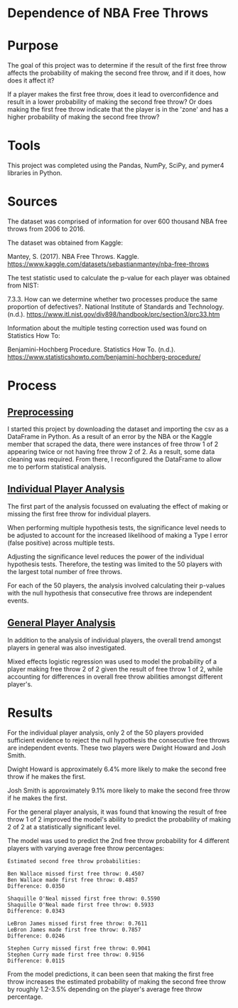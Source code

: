 # Dependence of NBA Free Throws

# Purpose
The goal of this project was to determine if the result of the first free throw affects the probability of making the second free throw, and if it does, how does it affect it?

If a player makes the first free throw, does it lead to overconfidence and result in a lower probability of making the second free throw? Or does making the first free throw indicate that the player is in the 'zone' and has a higher probability of making the second free throw?

# Tools
This project was completed using the Pandas, NumPy, SciPy, and pymer4 libraries in Python.

# Sources
The dataset was comprised of information for over 600 thousand NBA free throws from 2006 to 2016.

The dataset was obtained from Kaggle:

Mantey, S. (2017). NBA Free Throws. Kaggle. https://www.kaggle.com/datasets/sebastianmantey/nba-free-throws 

The test statistic used to calculate the p-value for each player was obtained from NIST:

7.3.3. How can we determine whether two processes produce the same proportion of defectives?. National Institute of Standards and Technology. 
(n.d.). https://www.itl.nist.gov/div898/handbook/prc/section3/prc33.htm 

Information about the multiple testing correction used was found on Statistics How To:

Benjamini-Hochberg Procedure. Statistics How To. (n.d.). https://www.statisticshowto.com/benjamini-hochberg-procedure/

# Process
## [Preprocessing](https://github.com/CurtisBender/Dependence-of-NBA-Free-Throws/blob/main/Reports/Preprocessing.pdf)
I started this project by downloading the dataset and importing the csv as a DataFrame in Python. As a result of an error by the NBA or the Kaggle member that scraped the data, there were instances of free throw 1 of 2 appearing twice or not having free throw 2 of 2. As a result, some data cleaning was required. From there, I reconfigured the DataFrame to allow me to perform statistical analysis. 

## [Individual Player Analysis](https://github.com/CurtisBender/Dependence-of-NBA-Free-Throws/blob/main/Reports/Individual%20Player%20Analysis.pdf)
The first part of the analysis focussed on evaluating the effect of making or missing the first free throw for individual players.

When performing multiple hypothesis tests, the significance level needs to be adjusted to account for the increased likelihood of making a Type I error (false positive) across multiple tests. 

Adjusting the significance level reduces the power of the individual hypothesis tests. Therefore, the testing was limited to the 50 players with the largest total number of free throws.

For each of the 50 players, the analysis involved calculating their p-values with the null hypothesis that consecutive free throws are independent events.

## [General Player Analysis](https://github.com/CurtisBender/Dependence-of-NBA-Free-Throws/blob/main/Reports/General%20Player%20Analysis.pdf)
In addition to the analysis of individual players, the overall trend amongst players in general was also investigated.

Mixed effects logistic regression was used to model the probability of a player making free throw 2 of 2 given the result of free throw 1 of 2, while accounting for differences in overall free throw abilities amongst different player's.

# Results
For the individual player analysis, only 2 of the 50 players provided sufficient evidence to reject the null hypothesis the consecutive free throws are independent events. 
These two players were Dwight Howard and Josh Smith.

Dwight Howard is approximately 6.4% more likely to make the second free throw if he makes the first.

Josh Smith is approximately 9.1% more likely to make the second free throw if he makes the first.

For the general player analysis, it was found that knowing the result of free throw 1 of 2 improved the model's ability to predict the probability of making 2 of 2 at a statistically significant level. 

The model was used to predict the 2nd free throw probability for 4 different players with varying average free throw percentages:

```
Estimated second free throw probabilities:

Ben Wallace missed first free throw: 0.4507
Ben Wallace made first free throw: 0.4857
Difference: 0.0350

Shaquille O'Neal missed first free throw: 0.5590
Shaquille O'Neal made first free throw: 0.5933
Difference: 0.0343

LeBron James missed first free throw: 0.7611
LeBron James made first free throw: 0.7857
Difference: 0.0246

Stephen Curry missed first free throw: 0.9041
Stephen Curry made first free throw: 0.9156
Difference: 0.0115
```

From the model predictions, it can been seen that making the first free throw increases the estimated probability of making the second free throw by roughly 1.2-3.5% depending on the player's average free throw percentage.
